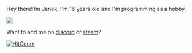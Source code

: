 Hey there!
Im Janek, I'm 16 years old and I'm programming as a hobby.

![](https://imgur.com/ZguuPZU.gif)

Want to add me on [discord](https://dsc.bio/superyu1337/ "discord") or [steam](https://steamcommunity.com/id/superyu1337/ "steam")?



[![HitCount](http://hits.dwyl.com/Superyu1337/{project}.svg)](http://hits.dwyl.com/Superyu1337/{project})
